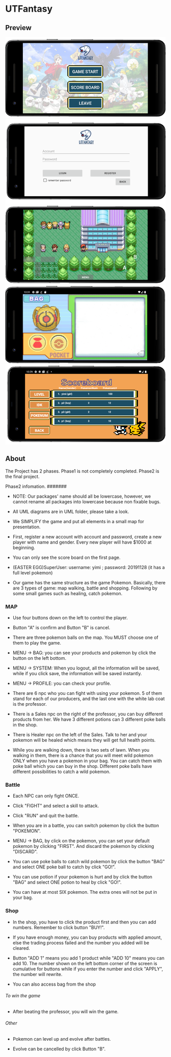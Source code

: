 # UTFantasy
## Preview

![Home](img/1.png)
![Login](img/3.png)
![Map](img/4.png)
![Bag](img/5.png)
![Scoreboard](img/2.png)






## About

The Project has 2 phases.
Phase1 is not completely completed.
Phase2 is the final project.

Phase2 infomation.
#######
- NOTE: Our packages' name should all be lowercase, however, we cannot rename all packages into
lowercase because non fixable bugs.

- All UML diagrams are in UML folder, please take a look.

- We SIMPLIFY the game and put all elements in a small map for presentation.

- First, register a new account with account and password, create a new player with name and gender.
Every new player will have $1000 at beginning.

- You can only see the score board on the first page.

- (EASTER EGG)SuperUser: username: yimi ; password: 20191128 (it has a full level pokemon)

- Our game has the same structure as the game Pokemon. Basically, there are 3 types of game: map
walking, battle and shopping. Following by some small games such as healing, catch pokemon.



### MAP
- Use four buttons down on the left to control the player.

- Button "A" is confirm and Button "B" is cancel.

- There are three pokemon balls on the map. You MUST choose one of them to play the game.

- MENU -> BAG: you can see your products and pokemon by click the button on the left bottom.

- MENU -> SYSTEM: When you logout, all the information will be saved, while if you click save,
the information will be saved instantly.

- MENU -> PROFILE: you can check your profile.

- There are 6 npc who you can fight with using your pokemon. 5 of them stand for each of our
producers, and the last one with the white lab coat is the professor.

- There is a Sales npc on the right of the professor, you can buy different products from her.
We have 3 different potions can 3 different poke balls in the shop.

- There is Healer npc on the left of the Sales. Talk to her and your pokemon will be healed
which means they will get full health points.

- While you are walking down, there is two sets of lawn. When you walking in them, there is a chance
that you will meet wild pokemon ONLY when you have a pokemon in your bag. You can catch them with
poke ball which you can buy in the shop. Different poke balls have different possibilities to catch
a wild pokemon.



### Battle
- Each NPC can only fight ONCE.

- Click "FIGHT" and select a skill to attack.

- Click "RUN" and quit the battle.

- When you are in a battle, you can switch pokemon by click the button "POKEMON".

- MENU -> BAG, by click on the pokemon, you can set your default pokemon by clicking "FIRST". And
discard the pokemon by clicking "DISCARD".

- You can use poke balls to catch wild pokemon by click the button "BAG" and select ONE poke ball to
catch by click "GO!".

- You can use potion if your pokemon is hurt and by click the button "BAG" and select ONE potion to
heal by click "GO!".

- You can have at most SIX pokemon. The extra ones will not be put in your bag.



### Shop
- In the shop, you have to click the product first and then you can add numbers. Remember to click
button "BUY!".

- If you have enough money, you can buy products with applied amount, else the trading
process failed and the number you added will be cleared.

- Button "ADD 1" means you add 1 product while "ADD 10" means you can add 10. The number shown on the
left bottom corner of the screen is cumulative for buttons while if you enter the number and click
"APPLY", the number will rewrite.

- You can also access bag from the shop



###### To win the game ######
- After beating the professor, you will win the game.



###### Other ######
- Pokemon can level up and evolve after battles.

- Evolve can be cancelled by click Button "B".
